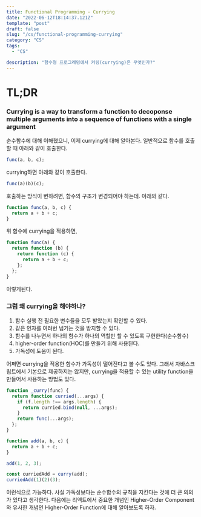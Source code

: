 ```yaml
---
title: Functional Programming - Currying
date: "2022-06-12T18:14:37.121Z"
template: "post"
draft: false
slug: "/cs/functional-programming-currying"
category: "CS"
tags:
  - "CS"

description: "함수형 프로그래밍에서 커링(currying)은 무엇인가?"
---
```


# TL;DR

### Currying is a way to transform a function to decoponse multiple arguments into a sequence of functions with a single argument

순수함수에 대해 이해했으니, 이제 currying에 대해 알아본다. 일반적으로 함수를 호출할 때 아래와 같이 호출한다.

```javascript
func(a, b, c);
```

currying하면 아래와 같이 호출한다.

```javascript
func(a)(b)(c);
```

호출하는 방식이 변하려면, 함수의 구조가 변경되어야 하는데. 아래와 같다.

```javascript
function func(a, b, c) {
  return a + b + c;
}
```

위 함수에 currying을 적용하면,

```javascript
function func(a) {
  return function (b) {
    return function (c) {
      return a + b + c;
    };
  };
}
```

이렇게된다.

### 그럼 왜 currying을 해야하나?

1. 함수 실행 전 필요한 변수들을 모두 받았는지 확인할 수 있다.
2. 같은 인자를 여러번 넘기는 것을 방지할 수 있다.
3. 함수를 나누면서 하나의 함수가 하나의 역할만 할 수 있도록 구현한다(순수함수)
4. higher-order function(HOC)를 만들기 위해 사용된다.
5. 가독성에 도움이 된다.

어쩌면 currying을 적용한 함수가 가독성이 떨어진다고 볼 수도 있다. 그래서 자바스크립트에서 기본으로 제공하지는 않지만, currying을 적용할 수 있는 utility function을 만들어서 사용하는 방법도 있다.

```javascript
function _curry(func) {
  return function curried(...args) {
    if (f.length !== args.length) {
      return curried.bind(null, ...args);
    }
    return func(...args);
  };
}

function add(a, b, c) {
  return a + b + c;
}

add(1, 2, 3);

const curriedAdd = curry(add);
curriedAdd(1)(2)(3);
```

이런식으로 가능하다. 사실 가독성보다는 순수함수의 규칙을 지킨다는 것에 더 큰 의의가 있다고 생각한다. 다음에는 리액트에서 중요한 개념인 Higher-Order Component와 유사한 개념인 Higher-Order Function에 대해 알아보도록 하자.
